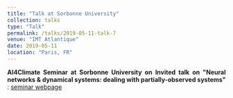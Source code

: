```yaml
---
title: "Talk at Sorbonne University"
collection: talks
type: "Talk"
permalink: /talks/2019-05-11-talk-7
venue: "IMT Atlantique"
date: 2019-05-11
location: "Paris, FR"
---
```


<div style="text-align: justify"> 
<strong> AI4Climate Seminar at Sorbonne University on Invited talk on "Neural networks  & dynamical systems: dealing with partially-observed systems" 
</strong>: <a href="https://ai4climate.lip6.fr/2019/04/24/learning-dynamical-systems-application-to-ocean-dynamics%ef%bb%bf-ronan-fablet-15-may-2019/">seminar webpage</a> 
</div>



